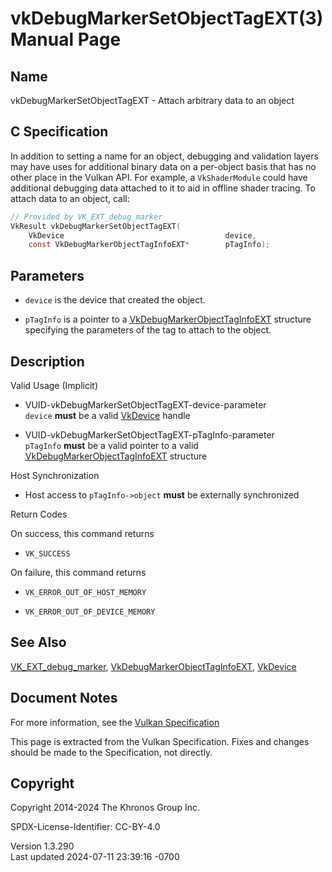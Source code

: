 # vkDebugMarkerSetObjectTagEXT(3) Manual Page

## Name

vkDebugMarkerSetObjectTagEXT - Attach arbitrary data to an object



## <a href="#_c_specification" class="anchor"></a>C Specification

In addition to setting a name for an object, debugging and validation
layers may have uses for additional binary data on a per-object basis
that has no other place in the Vulkan API. For example, a
`VkShaderModule` could have additional debugging data attached to it to
aid in offline shader tracing. To attach data to an object, call:

``` c
// Provided by VK_EXT_debug_marker
VkResult vkDebugMarkerSetObjectTagEXT(
    VkDevice                                    device,
    const VkDebugMarkerObjectTagInfoEXT*        pTagInfo);
```

## <a href="#_parameters" class="anchor"></a>Parameters

- `device` is the device that created the object.

- `pTagInfo` is a pointer to a
  [VkDebugMarkerObjectTagInfoEXT](https://registry.khronos.org/vulkan/specs/1.3-extensions/man/html/VkDebugMarkerObjectTagInfoEXT.html)
  structure specifying the parameters of the tag to attach to the
  object.

## <a href="#_description" class="anchor"></a>Description

Valid Usage (Implicit)

- <a href="#VUID-vkDebugMarkerSetObjectTagEXT-device-parameter"
  id="VUID-vkDebugMarkerSetObjectTagEXT-device-parameter"></a>
  VUID-vkDebugMarkerSetObjectTagEXT-device-parameter  
  `device` **must** be a valid [VkDevice](https://registry.khronos.org/vulkan/specs/1.3-extensions/man/html/VkDevice.html) handle

- <a href="#VUID-vkDebugMarkerSetObjectTagEXT-pTagInfo-parameter"
  id="VUID-vkDebugMarkerSetObjectTagEXT-pTagInfo-parameter"></a>
  VUID-vkDebugMarkerSetObjectTagEXT-pTagInfo-parameter  
  `pTagInfo` **must** be a valid pointer to a valid
  [VkDebugMarkerObjectTagInfoEXT](https://registry.khronos.org/vulkan/specs/1.3-extensions/man/html/VkDebugMarkerObjectTagInfoEXT.html)
  structure

Host Synchronization

- Host access to `pTagInfo->object` **must** be externally synchronized

Return Codes

On success, this command returns  
- `VK_SUCCESS`

On failure, this command returns  
- `VK_ERROR_OUT_OF_HOST_MEMORY`

- `VK_ERROR_OUT_OF_DEVICE_MEMORY`

## <a href="#_see_also" class="anchor"></a>See Also

[VK_EXT_debug_marker](https://registry.khronos.org/vulkan/specs/1.3-extensions/man/html/VK_EXT_debug_marker.html),
[VkDebugMarkerObjectTagInfoEXT](https://registry.khronos.org/vulkan/specs/1.3-extensions/man/html/VkDebugMarkerObjectTagInfoEXT.html),
[VkDevice](https://registry.khronos.org/vulkan/specs/1.3-extensions/man/html/VkDevice.html)

## <a href="#_document_notes" class="anchor"></a>Document Notes

For more information, see the <a
href="https://registry.khronos.org/vulkan/specs/1.3-extensions/html/vkspec.html#vkDebugMarkerSetObjectTagEXT"
target="_blank" rel="noopener">Vulkan Specification</a>

This page is extracted from the Vulkan Specification. Fixes and changes
should be made to the Specification, not directly.

## <a href="#_copyright" class="anchor"></a>Copyright

Copyright 2014-2024 The Khronos Group Inc.

SPDX-License-Identifier: CC-BY-4.0

Version 1.3.290  
Last updated 2024-07-11 23:39:16 -0700
